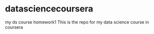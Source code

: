 # datasciencecoursera
my ds course homework1
This is the repo for my data science course in  coursera
